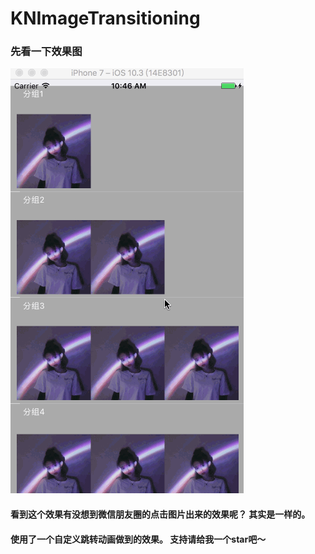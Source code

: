 # KNImageTransitioning


### 先看一下效果图

![](https://github.com/krystalName/KNImageTransitioning/blob/master/ImageViewTransitioning.gif)

#### 看到这个效果有没想到微信朋友圈的点击图片出来的效果呢？ 其实是一样的。 

#### 使用了一个自定义跳转动画做到的效果。 支持请给我一个star吧～
